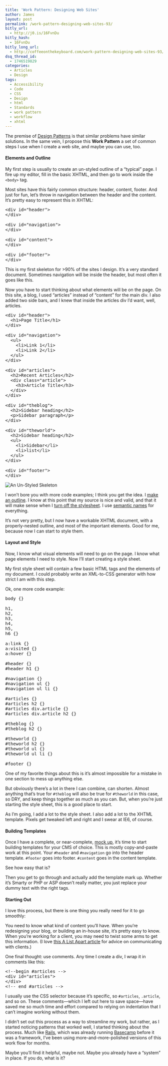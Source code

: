 ```yaml
---
title: 'Work Pattern: Designing Web Sites'
author: James
layout: post
permalink: /work-pattern-designing-web-sites-93/
bitly_url:
  - http://j0.is/16FvnDu
bitly_hash:
  - 16FvnDu
bitly_long_url:
  - http://coffeeonthekeyboard.com/work-pattern-designing-web-sites-93/
dsq_thread_id:
  - 1746519829
categories:
  - Articles
  - Design
tags:
  - Accessibility
  - Code
  - CSS
  - Design
  - html
  - Standards
  - work pattern
  - workflow
  - xhtml
---
```

The premise of [Design Patterns][1] is that similar problems have similar solutions. In the same vein, I propose this **Work Pattern** a set of common steps I use when I create a web site, and maybe you can use, too.

#### Elements and Outline

My first step is usually to create an un-styled outline of a &#8220;typical&#8221; page. I fire up my editor, fill in the basic XHTML, and then go to work inside the `<body>` tag.

Most sites have this fairly common structure: header, content, footer. And just for fun, let&#8217;s throw in navigation between the header and the content. It&#8217;s pretty easy to represent this in XHTML:

<pre>&lt;div id="header"&gt;
&lt;/div&gt;

&lt;div id="navigation"&gt;
&lt;/div&gt;

&lt;div id="content"&gt;
&lt;/div&gt;

&lt;div id="footer"&gt;
&lt;/div&gt;</pre>

This is my first skeleton for >90% of the sites I design. It&#8217;s a very standard document. Sometimes navigation will be inside the header, but most often it goes like this.

Now you have to start thinking about what elements will be on the page. On this site, a blog, I used &#8220;articles&#8221; instead of &#8220;content&#8221; for the main div. I also added two side bars, and I knew that inside the articles div I&#8217;d want, well, articles.

<pre>&lt;div id="header"&gt;
  &lt;h1&gt;Page Title&lt;/h1&gt;
&lt;/div&gt;

&lt;div id="navigation"&gt;
  &lt;ul&gt;
    &lt;li&gt;Link 1&lt;/li&gt;
    &lt;li&gt;Link 2&lt;/li&gt;
  &lt;/ul&gt;
&lt;/div&gt;

&lt;div id="articles"&gt;
  &lt;h2&gt;Recent Articles&lt;/h2&gt;
  &lt;div class="article"&gt;
    &lt;h3&gt;Article Title&lt;/h3&gt;
  &lt;/div&gt;
&lt;/div&gt;

&lt;div id="theblog"&gt;
  &lt;h2&gt;Sidebar heading&lt;/h2&gt;
  &lt;p&gt;Sidebar paragraph&lt;/p&gt;
&lt;/div&gt;

&lt;div id="theworld"&gt;
  &lt;h2&gt;Sidebar heading&lt;/h2&gt;
  &lt;ul&gt;
    &lt;li&gt;Sidebar&lt;/li&gt;
    &lt;li&gt;list&lt;/li&gt;
  &lt;/ul&gt;
&lt;/div&gt;

&lt;div id="footer"&gt;
&lt;/div&gt;</pre>

<p class="image right">
  <img src="http://coffeeonthekeyboard.com/wp-content/uploads/2008/05/skeleton.png" alt="An Un-Styled Skeleton" />
</p>

I won&#8217;t bore you with more code examples; I think you get the idea. I [make an outline][2]. I know at this point that my source is nice and valid, and that it will make sense when I [turn off the stylesheet][3]. I use [semantic names][4] for everything.

It&#8217;s not very pretty, but I now have a workable XHTML document, with a properly-nested outline, and most of the important elements. Good for me, because now I can start to style them.

#### Layout and Style

Now, I know what visual elements will need to go on the page. I know what page elements I need to style. Now I&#8217;ll start creating a style sheet.

My first style sheet will contain a few basic <abbr>HTML tags and the elements of my document. I could probably write an XML</abbr>-to-CSS generator with how strict I am with this step.

Ok, one more code example:

<pre>body {}

h1,
h2,
h3,
h4,
h5,
h6 {}

a:link {}
a:visited {}
a:hover {}

#header {}
#header h1 {}

#navigation {}
#navigation ul {}
#navigation ul li {}

#articles {}
#articles h2 {}
#articles div.article {}
#articles div.article h2 {}

#theblog {}
#theblog h2 {}

#theworld {}
#theworld h2 {}
#theworld ul {}
#theworld ul li {}

#footer {}</pre>

One of my favorite things about this is it&#8217;s almost impossible for a mistake in one section to mess up anything else.

But obviously there&#8217;s a lot in there I can combine, can shorten. Almost anything that&#8217;s true for `#theblog` will also be true for `#theworld` in this case, so DRY, and keep things together as much as you can. But, when you&#8217;re just starting the style sheet, this is a good place to start.

As I&#8217;m going, I add a lot to the style sheet. I also add a lot to the XHTML template. Pixels get tweaked left and right and I swear at IE6, of course.

#### Building Templates

Once I have a complete, or near-complete, [mock up][5], it&#8217;s time to start building templates for your CMS of choice. This is mostly copy-and-paste work at this point. Your `#header` and `#navigation` go into the header template. `#footer` goes into footer. `#content` goes in the content template.

See how easy that is?

Then you get to go through and actually add the template mark up. Whether it&#8217;s Smarty or PHP or ASP doesn&#8217;t really matter, you just replace your dummy text with the right tags.

#### Starting Out

I love this process, but there is one thing you really need for it to go smoothly:

You need to know what kind of content you&#8217;ll have. When you&#8217;re redesigning your blog, or building an in-house site, it&#8217;s pretty easy to know. When you&#8217;re working for a client, you may need to twist some arms to get this information. (I love [this A List Apart article][6] for advice on communicating with clients.)

One final thought: use comments. Any time I create a div, I wrap it in comments like this:

<pre>&lt;!--begin #articles --&gt;
&lt;div id="articles"&gt;
&lt;/div&gt;
&lt;!-- end #articles --&gt;</pre>

I usually use the CSS selector because it&#8217;s specific, so `#articles`, `.article`, and so on. These comments—which I left out here to save space—have saved me so much time and effort compared to relying on indentation that I can&#8217;t imagine working without them.

I didn&#8217;t set out this process as a way to streamline my work, but rather, as I started noticing patterns that worked well, I started thinking about the process. Much like [Rails][7], which was already running [Basecamp][8] before it was a framework, I&#8217;ve been using more-and-more-polished versions of this work flow for months.

Maybe you&#8217;ll find it helpful, maybe not. Maybe you already have a &#8220;system&#8221; in place. If you do, what is it?

 [1]: http://en.wikipedia.org/wiki/Design_pattern_(computer_science)
 [2]: http://coffeeonthekeyboard.com/building-accessible-sites-part-three-in-a-trilogy-69/ "make an outline"
 [3]: http://coffeeonthekeyboard.com/assessing-accessibility-part-two-in-a-trilogy-67/ "turn off the stylesheet"
 [4]: http://coffeeonthekeyboard.com/use-semantics-to-guide-design-53/ "semantic names"
 [5]: http://coffeeonthekeyboard.com/wp-content/themes/mock.htm
 [6]: http://www.alistapart.com/articles/designbymetaphor
 [7]: http://rubyonrails.org/
 [8]: http://www.basecamphq.com/